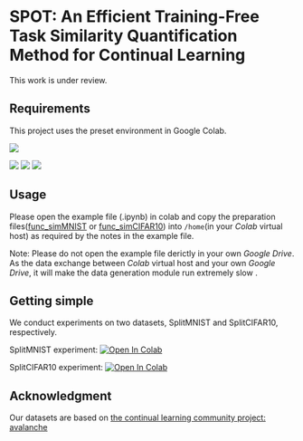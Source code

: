 # SPOT: An Efficient Training-Free Task Similarity Quantification Method for Continual Learning

This work is under review.


## Requirements 
This project uses the preset environment in Google Colab.


![](https://img.shields.io/badge/python-3.9.16-green.svg)

![](https://img.shields.io/badge/torch-1.13.1-blue.svg)
![](https://img.shields.io/badge/torchvision-0.14.1-blue.svg)
![](https://img.shields.io/badge/scikit--learn-1.2.1-blue.svg)

## Usage
Please open the example file (.ipynb) in colab and copy the preparation files([func_simMNIST](func_simMNIST) or [func_simCIFAR10](func_simCIFAR10)) into `/home`(in your _Colab_ virtual host) as required by the notes in the example file.

Note: Please do not open the example file derictly in your own _Google Drive_. As the data exchange between _Colab_ virtual host and your own _Google Drive_, it will make the data generation module run extremely slow .

## Getting simple
We conduct experiments on two datasets, SplitMNIST and SplitCIFAR10, respectively. 

SplitMNIST experiment: 
<a target="_blank" href="https://colab.research.google.com/github/wang-xulong/Func_sim/blob/main/MNIST_sim_acc_fgt.ipynb">
  <img src="https://colab.research.google.com/assets/colab-badge.svg" alt="Open In Colab"/>
</a>    


SplitCIFAR10 experiment: 
<a target="_blank" href="https://colab.research.google.com/github/wang-xulong/Func_sim/blob/main/CIFAR10_sim_acc_fgt.ipynb">
  <img src="https://colab.research.google.com/assets/colab-badge.svg" alt="Open In Colab"/>
</a>  


## Acknowledgment
Our datasets are based on [the continual learning community project: avalanche](https://avalanche.continualai.org/)
